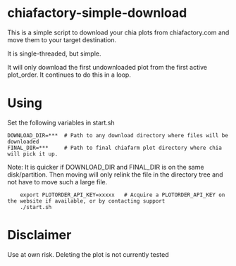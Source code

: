 chiafactory-simple-download
===========================

This is a simple script to download your chia plots from chiafactory.com and move them to your target destination. 

It is single-threaded, but simple.

It will only download the first undownloaded plot from the first active plot_order. It continues to do this in a loop.

Using
=====

Set the following variables in start.sh

```
DOWNLOAD_DIR=***  # Path to any download directory where files will be downloaded
FINAL_DIR=***     # Path to final chiafarm plot directory where chia will pick it up.
```

Note: It is quicker if DOWNLOAD_DIR and FINAL_DIR is on the same disk/partition. Then moving will only relink the file in the directory tree and not have to move such a large file.

```
    export PLOTORDER_API_KEY=xxxxx   # Acquire a PLOTORDER_API_KEY on the website if available, or by contacting support
    ./start.sh
```

Disclaimer
==========

Use at own risk. Deleting the plot is not currently tested
